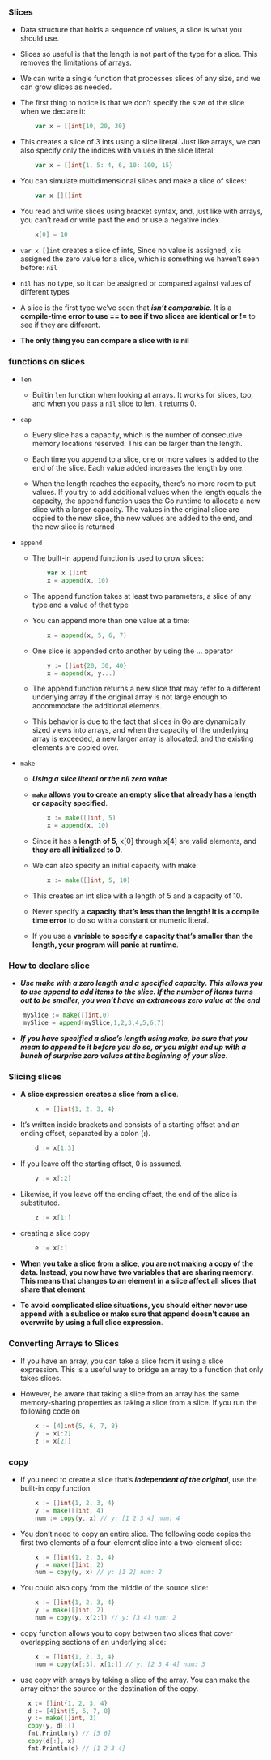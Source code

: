 ### Slices

- Data structure that holds a sequence of values, a slice is what you should use. 

- Slices so useful is that the length is not part of the type for a slice. This removes the limitations of arrays. 

- We can write a single function that processes slices of any size, and we can grow slices as needed.

- The first thing to notice is that we don’t specify the size of the slice when we declare it:

    ```go
        var x = []int{10, 20, 30}
    ```
- This creates a slice of 3 ints using a slice literal. Just like arrays, we can also specify only the indices with values in the slice literal:

    ```go
        var x = []int{1, 5: 4, 6, 10: 100, 15}
    ```

- You can simulate multidimensional slices and make a slice of slices:

    ```go
        var x [][]int
    ```

- You read and write slices using bracket syntax, and, just like with arrays, you can’t read or write past the end or use a negative index

    ```go
        x[0] = 10
    ```
- ```var x []int```  creates a slice of ints, Since no value is assigned, x is assigned the zero value for a slice, which is something we haven’t seen before: ```nil```

- ```nil``` has no type, so it can be assigned or compared against values of different types

- A slice is the first type we’ve seen that ***isn’t comparable***. It is a **compile-time error to use == to see if two slices are identical or !=** to see if they are different. 

- **The only thing you can compare a slice with is nil**

### functions on slices

- ```len```
  
  - Builtin ```len``` function when looking at arrays. It works for slices, too, and when you pass a ```nil``` slice to len, it returns 0.

- ```cap```
  
  - Every slice has a capacity, which is the number of consecutive memory locations reserved. This can be larger than the length. 
  
  - Each time you append to a slice, one or more values is added to the end of the slice. Each value added increases the length by one. 
  
  - When the length reaches the capacity, there’s no more room to put values. If you try to add additional values when the length equals the capacity, the append function uses the Go runtime to allocate a new slice with a larger capacity. The values in the original slice are copied to the new slice, the new values are added to the end, and the new slice is returned


- ```append```
  
  - The built-in append function is used to grow slices:

    ```go
        var x []int
        x = append(x, 10)
    ```
  - The append function takes at least two parameters, a slice of any type and a value of that type
  
  - You can append more than one value at a time:
    
    ```go
        x = append(x, 5, 6, 7)
    ```
  - One slice is appended onto another by using the … operator
    
    
    ```go
        y := []int{20, 30, 40}
        x = append(x, y...)
    ```

  -  The append function returns a new slice that may refer to a different underlying array if the original array is not large enough to accommodate the additional elements.
  
  -  This behavior is due to the fact that slices in Go are dynamically sized views into arrays, and when the capacity of the underlying array is exceeded, a new larger array is allocated, and the existing elements are copied over.

- ```make```
  
  - ***Using a slice literal or the nil zero value*** 
  - **```make``` allows you to create an empty slice that already has a length or capacity specified**. 

    ```go
        x := make([]int, 5)
        x = append(x, 10)
    ```
  - Since it has a **length of 5**, x[0] through x[4] are valid elements, and **they are all initialized to 0**.
  
  - We can also specify an initial capacity with make:

    ```go
        x := make([]int, 5, 10)
    ```
  - This creates an int slice with a length of 5 and a capacity of 10.
  
  - Never specify a **capacity that’s less than the length! It is a compile time error** to do so with a constant or numeric literal.
  
  - If you use a **variable to specify a capacity that’s smaller than the length, your program will panic at runtime**.

### How to declare slice

- ***Use make with a zero length and a specified capacity. This allows you to use append to add items to the slice. If the number of items turns out to be smaller, you won’t have an extraneous zero value at the end***

```go
    mySlice := make([]int,0)
	mySlice = append(mySlice,1,2,3,4,5,6,7)
```

- ***If you have specified a slice’s length using make, be sure that you mean to append to it before you do so, or you might end up with a bunch of surprise zero values at the beginning of your slice***.


### Slicing slices

- **A slice expression creates a slice from a slice**. 
    
    ```go
        x := []int{1, 2, 3, 4}
    ```

- It’s written inside brackets and consists of a starting offset and an ending offset, separated by a colon (**:**). 

    ```go
        d := x[1:3]
    ```

- If you leave off the starting offset, 0 is assumed. 

    ```go
        y := x[:2]
    ```

- Likewise, if you leave off the ending offset, the end of the
slice is substituted.

    ```go
        z := x[1:]
    ```

- creating a slice copy

    ```go
        e := x[:]
    ```

- **When you take a slice from a slice, you are not making a copy of the data. Instead, you now have two variables that are sharing memory. This means that changes to an element in a slice affect all slices that share that element**

- **To avoid complicated slice situations, you should either never use append with a subslice or make sure that append doesn’t cause an overwrite by using a full slice expression**.

### Converting Arrays to Slices

- If you have an array, you can take a slice from it using a slice expression. This is a useful way to bridge an array to a function that only takes slices. 

- However, be aware that taking a slice from an array has the
same memory-sharing properties as taking a slice from a slice. If you run the following code on

    ```go
        x := [4]int{5, 6, 7, 8}
        y := x[:2]
        z := x[2:]
    ```

### copy

- If you need to create a slice that’s ***independent of the original***, use the built-in ```copy``` function

    ```go
        x := []int{1, 2, 3, 4}
        y := make([]int, 4)
        num := copy(y, x) // y: [1 2 3 4] num: 4
    ```
- You don’t need to copy an entire slice. The following code copies the first two elements of a four-element slice into a two-element slice:

    ```go
        x := []int{1, 2, 3, 4}
        y := make([]int, 2)
        num = copy(y, x) // y: [1 2] num: 2
    ```

- You could also copy from the middle of the source slice:

    ```go
        x := []int{1, 2, 3, 4}
        y := make([]int, 2)
        num = copy(y, x[2:]) // y: [3 4] num: 2
    ```
- copy function allows you to copy between two slices that cover overlapping sections of an underlying slice:

    ```go
        x := []int{1, 2, 3, 4}
        num = copy(x[:3], x[1:]) // y: [2 3 4 4] num: 3
    ```

- use copy with arrays by taking a slice of the array. You can make the array either the source or the destination of the copy.
  
  ```go
    x := []int{1, 2, 3, 4}
    d := [4]int{5, 6, 7, 8}
    y := make([]int, 2)
    copy(y, d[:])
    fmt.Println(y) // [5 6]
    copy(d[:], x)
    fmt.Println(d) // [1 2 3 4]
  ```
